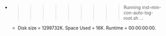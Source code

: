 * >>>>>>>>> Running inst-min-con-auto-log-root.sh ...
  * Disk size = 1299732K. Space Used = 16K. Runtime = 00:00:00:00.
